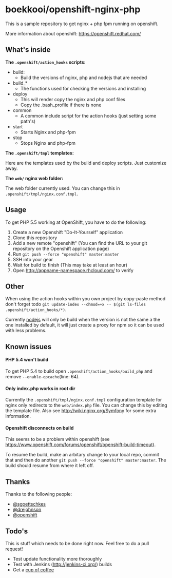 # boekkooi/openshift-nginx-php
This is a sample repository to get nginx + php fpm running on openshift.

More information about openshift: https://openshift.redhat.com/

## What's inside

**The `.openshift/action_hooks` scripts:**

* build:
    - Build the versions of nginx, php and nodejs that are needed
* build_*
    - The functions used for checking the versions and installing
* deploy
    - This will render copy the nginx and php conf files
    - Copy the .bash_profile if there is none
* common
    - A common include script for the action hooks (just setting some path's)
* start
    - Starts Nginx and php-fpm
* stop
    - Stops Nginx and php-fpm

**The `.openshift/tmpl` templates:**

Here are the templates used by the build and deploy scripts.
Just customize away.

**The `web/` nginx web folder:**

The web folder currently used. You can change this in `.openshift/tmpl/nginx.conf.tmpl`.

## Usage

To get PHP 5.5 working at OpenShift, you have to do the following:

1. Create a new Openshift "Do-It-Yourself" application
2. Clone this repository
3. Add a new remote "openshift" (You can find the URL to your git repository
   on the Openshift application page)
4. Run `git push --force "openshift" master:master`
5. SSH into your gear
7. Wait for build to finish (This may take at least an hour)
8. Open http://appname-namespace.rhcloud.com/ to verify

## Other

When using the action hooks within you own project by copy-paste method don't forget todo `git update-index --chmod=+x -- $(git ls-files .openshift/action_hooks/*)`.

Currently [nodejs](http://nodejs.org/) will only be build when the version is not the same a the one installed by default, it will just create a proxy for npm so it can be used with less problems.

## Known issues

#### PHP 5.4 won't build
To get PHP 5.4 to build open `.openshift/action_hooks/build_php` and remove `--enable-opcache`(line: 64).

#### Only index.php works in root dir
Currently the `.openshift/tmpl/nginx.conf.tmpl` configuration template for nginx only redirects to the `web/index.php` file.
You can change this by editing the template file. Also see http://wiki.nginx.org/Symfony for some extra information.

#### Openshift disconnects on build
This seems to be a problem within openshift (see https://www.openshift.com/forums/openshift/openshift-build-timeout).

To resume the build, make an arbitary change to your local repo, commit that and then do another `git push --force "openshift" master:master`. The build should resume from where it left off.
## Thanks

Thanks to the following people:

* [@sgoettschkes](https://github.com/Sgoettschkes)
* [@drejohnson](https://github.com/drejohnson)
* [@openshift](https://github.com/openshift/)

## Todo's
This is stuff which needs to be done right now. Feel free to do a pull request!

* Test update functionality more thoroughly
* Test with Jenkins (http://jenkins-ci.org/) builds
* Get a [cup of coffee](https://www.gittip.com/Warnar%20Boekkooi/)

